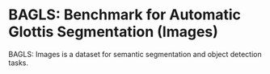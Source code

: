 # BAGLS: Benchmark for Automatic Glottis Segmentation (Images)

BAGLS: Images is a dataset for semantic segmentation and object detection tasks.
